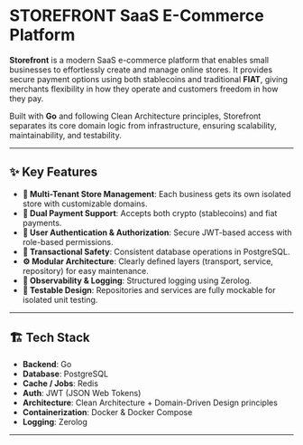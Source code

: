 # STOREFRONT SaaS E-Commerce Platform

**Storefront** is a modern SaaS e-commerce platform that enables small businesses to effortlessly create and manage online stores. It provides secure payment options using both stablecoins and traditional **FIAT**, giving merchants flexibility in how they operate and customers freedom in how they pay.

Built with **Go** and following Clean Architecture principles, Storefront separates its core domain logic from infrastructure, ensuring scalability, maintainability, and testability.

***

## ✨ Key Features

- **🏪 Multi-Tenant Store Management**: Each business gets its own isolated store with customizable domains.
- **💸 Dual Payment Support**: Accepts both crypto (stablecoins) and fiat payments.
- **👤 User Authentication & Authorization**: Secure JWT-based access with role-based permissions.
- **🔄 Transactional Safety**: Consistent database operations in PostgreSQL.
- **⚙️ Modular Architecture**: Clearly defined layers (transport, service, repository) for easy maintenance.
- **🧰 Observability & Logging**: Structured logging using Zerolog.
- **🧪 Testable Design**: Repositories and services are fully mockable for isolated unit testing.

***

## 🏗️ Tech Stack

- **Backend**: Go
- **Database**: PostgreSQL 
- **Cache / Jobs**: Redis
- **Auth**: JWT (JSON Web Tokens)
- **Architecture**: Clean Architecture + Domain-Driven Design principles
- **Containerization**: Docker & Docker Compose
- **Logging**: Zerolog

***